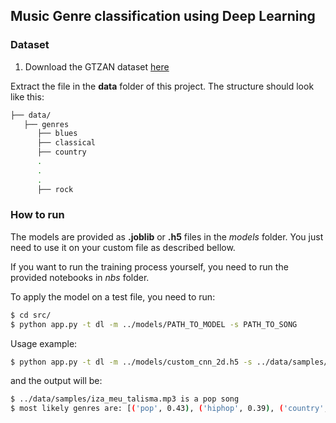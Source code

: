 ## Music Genre classification using Deep Learning


### Dataset

1. Download the GTZAN dataset [here](http://opihi.cs.uvic.ca/sound/genres.tar.gz)

Extract the file in the **data** folder of this project. The structure should look like this:

```bash
├── data/
   ├── genres
      ├── blues
      ├── classical
      ├── country
      .
      .
      .
      ├── rock
```

### How to run

The models are provided as **.joblib** or **.h5** files in the *models* folder. You just need to use it on your custom file as described bellow.

If you want to run the training process yourself, you need to run the provided notebooks in *nbs* folder.

To apply the model on a test file, you need to run:

```bash
$ cd src/
$ python app.py -t dl -m ../models/PATH_TO_MODEL -s PATH_TO_SONG
```


Usage example:

```bash
$ python app.py -t dl -m ../models/custom_cnn_2d.h5 -s ../data/samples/iza_meu_talisma.mp3
```

and the output will be:

```bash
$ ../data/samples/iza_meu_talisma.mp3 is a pop song
$ most likely genres are: [('pop', 0.43), ('hiphop', 0.39), ('country', 0.08)]
```
